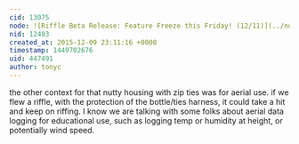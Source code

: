 ```yaml
---
cid: 13075
node: ![Riffle Beta Release: Feature Freeze this Friday! (12/11)](../notes/donblair/12-09-2015/riffle-beta-release-feature-freeze-this-friday-12-11)
nid: 12493
created_at: 2015-12-09 23:11:16 +0000
timestamp: 1449702676
uid: 447491
author: tonyc
---
```


the other context for that nutty housing with zip ties was for aerial use. if we flew a riffle, with the protection of the bottle/ties harness, it could take a hit and keep on riffing.
I know we are talking with some folks about aerial data logging for educational use, such as logging temp or humidity at height, or potentially wind speed.